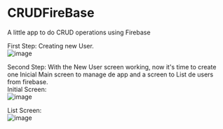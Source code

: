 # CRUDFireBase
A little app to do CRUD operations using Firebase

First Step: Creating new User.<br>
![image](https://user-images.githubusercontent.com/35317564/50049416-6712be00-014a-11e9-9c94-9e29bd630c8d.png)

Second Step: With the New User screen working, now it's time to create one Inicial Main screen to manage de app and a screen to List de users from firebase.<br>
Initial Screen:<br>
![image](https://user-images.githubusercontent.com/35317564/50049407-3b8fd380-014a-11e9-8335-1f266e55ab94.png)

List Screen:<br>
![image](https://user-images.githubusercontent.com/35317564/50049491-ef459300-014b-11e9-860a-e8c9df0ae03a.png)
